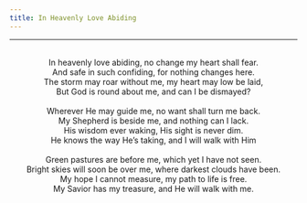 ```yaml
---
title: In Heavenly Love Abiding
---
```


---
<center>
<br/>
In heavenly love abiding, no change my heart shall fear.<br/>
And safe in such confiding, for nothing changes here.<br/>
The storm may roar without me, my heart may low be laid,<br/>
But God is round about me, and can I be dismayed?<br/>
<br/>
Wherever He may guide me, no want shall turn me back.<br/>
My Shepherd is beside me, and nothing can I lack.<br/>
His wisdom ever waking, His sight is never dim.<br/>
He knows the way He’s taking, and I will walk with Him<br/>
<br/>
Green pastures are before me, which yet I have not seen.<br/>
Bright skies will soon be over me, where darkest clouds have been.<br/>
My hope I cannot measure, my path to life is free.<br/>
My Savior has my treasure, and He will walk with me.<br/>

</center>